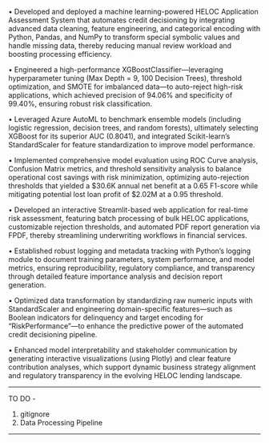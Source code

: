 • Developed and deployed a machine learning-powered HELOC Application Assessment System that automates credit decisioning by integrating advanced data cleaning, feature engineering, and categorical encoding with Python, Pandas, and NumPy to transform special symbolic values and handle missing data, thereby reducing manual review workload and boosting processing efficiency.

• Engineered a high-performance XGBoostClassifier—leveraging hyperparameter tuning (Max Depth = 9, 100 Decision Trees), threshold optimization, and SMOTE for imbalanced data—to auto-reject high-risk applications, which achieved precision of 94.06% and specificity of 99.40%, ensuring robust risk classification.

• Leveraged Azure AutoML to benchmark ensemble models (including logistic regression, decision trees, and random forests), ultimately selecting XGBoost for its superior AUC (0.8041), and integrated Scikit-learn’s StandardScaler for feature standardization to improve model performance.

• Implemented comprehensive model evaluation using ROC Curve analysis, Confusion Matrix metrics, and threshold sensitivity analysis to balance operational cost savings with risk minimization, optimizing auto-rejection thresholds that yielded a $30.6K annual net benefit at a 0.65 F1-score while mitigating potential lost loan profit of $2.02M at a 0.95 threshold.

• Developed an interactive Streamlit-based web application for real-time risk assessment, featuring batch processing of bulk HELOC applications, customizable rejection thresholds, and automated PDF report generation via FPDF, thereby streamlining underwriting workflows in financial services.

• Established robust logging and metadata tracking with Python’s logging module to document training parameters, system performance, and model metrics, ensuring reproducibility, regulatory compliance, and transparency through detailed feature importance analysis and decision report generation.

• Optimized data transformation by standardizing raw numeric inputs with StandardScaler and engineering domain-specific features—such as Boolean indicators for delinquency and target encoding for “RiskPerformance”—to enhance the predictive power of the automated credit decisioning pipeline.

• Enhanced model interpretability and stakeholder communication by generating interactive visualizations (using Plotly) and clear feature contribution analyses, which support dynamic business strategy alignment and regulatory transparency in the evolving HELOC lending landscape.


------------------------------------------------------
TO DO -

1. gitignore
2. Data Processing Pipeline
------------------------------------------------------
